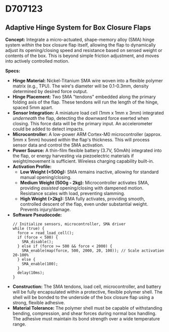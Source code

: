 # D707123

## Adaptive Hinge System for Box Closure Flaps

**Concept:** Integrate a micro-actuated, shape-memory alloy (SMA) hinge system *within* the box closure flap itself, allowing the flap to dynamically adjust its opening/closing speed and resistance based on sensed weight or contents of the box. This is beyond simple friction adjustment, and moves into actively controlled motion.

**Specs:**

*   **Hinge Material:** Nickel-Titanium SMA wire woven into a flexible polymer matrix (e.g., TPU). The wire's diameter will be 0.1-0.3mm, density determined by desired force output.
*   **Hinge Placement:** Two SMA "tendons" embedded along the primary folding axis of the flap. These tendons will run the length of the hinge, spaced 5mm apart.
*   **Sensor Integration:** A miniature load cell (1mm x 1mm x 3mm) integrated *underneath* the flap, detecting the downward force exerted when closing.  This force data will be the primary input. An accelerometer could be added to detect impacts.
*   **Microcontroller:** A low-power ARM Cortex-M0 microcontroller (approx. 5mm x 5mm) housed *within* the flap's thickness. This will process sensor data and control the SMA activation.
*   **Power Source:** A thin-film flexible battery (3.7V, 50mAh) integrated into the flap, or energy harvesting via piezoelectric materials if weight/movement is sufficient. Wireless charging capability built-in.
*   **Activation Profile:** 
    *   **Low Weight (<500g):** SMA remains inactive, allowing for standard manual opening/closing.
    *   **Medium Weight (500g - 2kg):**  Microcontroller activates SMA, providing *assisted* opening/closing with dampened motion. Resistance scales with load, preventing slamming.
    *   **High Weight (>2kg):** SMA fully activates, providing smooth, controlled descent of the flap, even under substantial weight. Prevents injury/damage.
*   **Software Pseudocode:**
    ```
    // Initialize sensors, microcontroller, SMA driver
    while (true) {
      force = read_load_cell();
      if (force < 500) {
        SMA_disable();
      } else if (force >= 500 && force < 2000) {
        SMA_enable(map(force, 500, 2000, 20, 100)); // Scale activation 20-100%
      } else {
        SMA_enable(100);
      }
      delay(10ms);
    }
    ```
*   **Construction:**  The SMA tendons, load cell, microcontroller, and battery will be fully encapsulated within a protective, flexible polymer shell. The shell will be bonded to the underside of the box closure flap using a strong, flexible adhesive.
*   **Material Tolerance:** The polymer shell must be capable of withstanding bending, compression, and shear forces during normal box handling. The adhesive must maintain its bond strength over a wide temperature range.